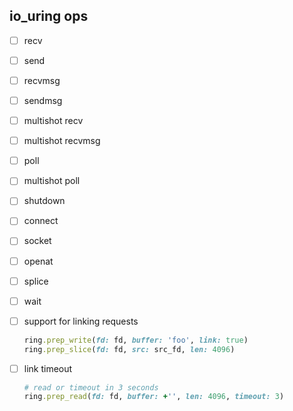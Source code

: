 ## io_uring ops

- [ ] recv
- [ ] send
- [ ] recvmsg
- [ ] sendmsg
- [ ] multishot recv
- [ ] multishot recvmsg
- [ ] poll
- [ ] multishot poll
- [ ] shutdown
- [ ] connect
- [ ] socket
- [ ] openat
- [ ] splice
- [ ] wait

- [ ] support for linking requests
  
  ```ruby
  ring.prep_write(fd: fd, buffer: 'foo', link: true)
  ring.prep_slice(fd: fd, src: src_fd, len: 4096)
  ```

- [ ] link timeout

  ```ruby
  # read or timeout in 3 seconds
  ring.prep_read(fd: fd, buffer: +'', len: 4096, timeout: 3)
  ```
